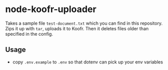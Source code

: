 # node-koofr-uploader

Takes a sample file `test-document.txt` which you can find in this repository. 
Zips it up with `tar`, uploads it to Koofr. 
Then it deletes files older than specified in the config.

## Usage
- copy `.env.example` to `.env` so that dotenv can pick up your env variables
